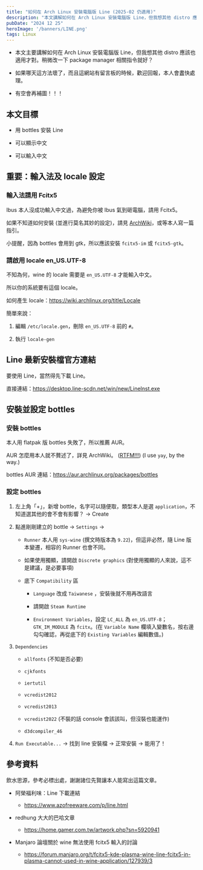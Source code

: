 ```yaml
---
title: "如何在 Arch Linux 安裝電腦版 Line (2025-02 仍適用)"
description: "本文講解如何在 Arch Linux 安裝電腦版 Line，但我想其他 distro 應該也適用才對。稍微改一下 package manager 相關指令就好？"
pubDate: "2024 12 25"
heroImage: '/banners/LINE.png'
tags: Linux
---
```


- 本文主要講解如何在 Arch Linux 安裝電腦版 Line，但我想其他 distro 應該也適用才對。稍微改一下 package manager 相關指令就好？

- 如果哪天這方法壞了，而且這網站有留言板的時候，歡迎回報，本人會䀆快處理。

- 有空會再補圖！！！

## 本文目標

- 用 bottles 安裝 Line

- 可以顯示中文

- 可以輸入中文

## 重要：輸入法及 locale 設定

### 輸入法請用 Fcitx5

Ibus 本人沒成功輸入中文過，為避免你被 Ibus 氣到砸電腦，請用 Fcitx5。

如果不知道如何安裝 (並進行莫名其妙的設定)，請見 [ArchWiki](https://wiki.archlinux.org/title/Fcitx5)，或等本人寫一篇指引。

小提醒，因為 bottles 會用到 gtk，所以應該安裝 `fcitx5-im` 或 `fcitx5-gtk`。

### 請啟用 locale en_US.UTF-8

不知為何，wine 的 locale 需要是 `en_US.UTF-8` 才能輸入中文。

所以你的系統要有這個 locale。

如何產生 locale：https://wiki.archlinux.org/title/Locale

簡單來說：

1. 編輯 `/etc/locale.gen`，刪除 `en_US.UTF-8` 前的 `#`。

2. 執行 `locale-gen`

## Line 最新安裝檔官方連結

要使用 Line，當然得先下載 Line。

直接連結：https://desktop.line-scdn.net/win/new/LineInst.exe

## 安裝並設定 bottles

### 安裝 bottles

本人用 flatpak 版 bottles 失敗了，所以推薦 AUR。 

AUR 怎麼用本人就不贅述了，詳見 ArchWiki。 ([RTFM!!!](https://wiki.archlinux.org/title/Arch_User_Repository)) (I use `yay`, by the way.)

bottles AUR 連結：https://aur.archlinux.org/packages/bottles

### 設定 bottles

1. 左上角「+」，新增 bottle，名字可以隨便取，類型本人是選 `application`，不知道選其他的會不會有影響？ -> Create

2. 點進剛剛建立的 bottle -> `Settings` -> 

    - `Runner` 本人用 `sys-wine` (撰文時版本為 `9.22`)，但這非必然，隨 Line 版本變遷，相容的 Runner 也會不同。
    
    - 如果使用獨顯，請開啟 `Discrete graphics` (對使用獨顯的人來說，這不是建議，是必要事項)

    - 底下 `Compatibility` 區
    
        - `Language` 改成 `Taiwanese` ，安裝後就不用再改語言
        
        - 請開啟 `Steam Runtime`

        - `Environment Variables`，設定 `LC_ALL` 為 `en_US.UTF-8`；`GTK_IM_MODULE` 為 `fcitx`。(在 `Variable Name` 欄填入變數名，按右邊勾勾確認，再從底下的 `Existing Variables` 編輯數值。)

3. `Dependencies` 

    - `allfonts` (不知是否必要)

    - `cjkfonts`

    - `iertutil`

    - `vcredist2012`

    - `vcredist2013`

    - `vcredist2022` (不裝的話 console 會該該叫，但沒裝也能運作)

    - `d3dcompiler_46`

4. `Run Executable...` -> 找到 line 安裝檔 -> 正常安裝 -> 能用了！

## 參考資料

飲水思源，參考必標出處，謝謝諸位先賢讓本人能寫出這篇文章。

- 阿榮福利味：Line 下載連結 
    - https://www.azofreeware.com/p/line.html

- redhung 大大的巴哈文章
    - https://home.gamer.com.tw/artwork.php?sn=5920941

- Manjaro 論壇關於 wine 無法使用 fcitx5 輸入的討論
    - https://forum.manjaro.org/t/fcitx5-kde-plasma-wine-line-fcitx5-in-plasma-cannot-used-in-wine-application/127939/3